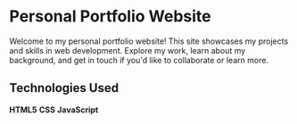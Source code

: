 # Personal Portfolio Website 
Welcome to my personal portfolio website! This site showcases my projects and skills in web development. Explore my work, learn about my background, and get in touch if you'd like to collaborate or learn more.
## Technologies Used
**HTML5**
**CSS**
**JavaScript**
